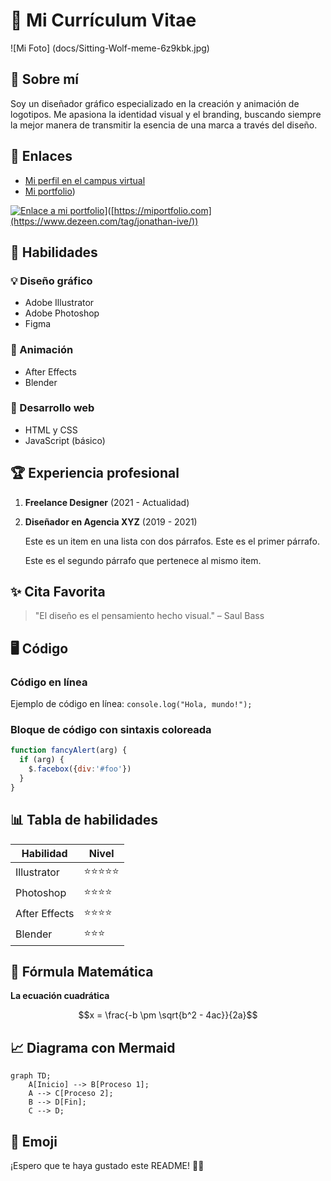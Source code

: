 # 📌 Mi Currículum Vitae

![Mi Foto]
(docs/Sitting-Wolf-meme-6z9kbk.jpg)

## 📜 Sobre mí

Soy un diseñador gráfico especializado en la creación y animación de logotipos. Me apasiona la identidad visual y el branding, buscando siempre la mejor manera de transmitir la esencia de una marca a través del diseño.

## 🔗 Enlaces

- [Mi perfil en el campus virtual](https://campusingenieriaytecnologia2425.ull.es/user/profile.php)
- [Mi portfolio](https://www.dezeen.com/tag/jonathan-ive/))

[![Enlace a mi portfolio]([https://via.placeholder.com/100)](https://www.dezeen.com/tag/jonathan-ive/)]([https://miportfolio.com](https://www.dezeen.com/tag/jonathan-ive/))

## 🎯 Habilidades

### 💡 Diseño gráfico

- Adobe Illustrator
- Adobe Photoshop
- Figma

### 🎥 Animación

- After Effects
- Blender

### 🚀 Desarrollo web

- HTML y CSS
- JavaScript (básico)

## 🏆 Experiencia profesional

1. **Freelance Designer** (2021 - Actualidad)
2. **Diseñador en Agencia XYZ** (2019 - 2021)
   
   Este es un item en una lista con dos párrafos. Este es el primer párrafo.
   
   Este es el segundo párrafo que pertenece al mismo item.

## ✨ Cita Favorita

> "El diseño es el pensamiento hecho visual." – Saul Bass

## 🖥️ Código

### Código en línea

Ejemplo de código en línea: `console.log("Hola, mundo!");`

### Bloque de código con sintaxis coloreada

```javascript
function fancyAlert(arg) {
  if (arg) {
    $.facebox({div:'#foo'})
  }
}
```

## 📊 Tabla de habilidades

| Habilidad | Nivel |
|-----------|-------|
| Illustrator | ⭐⭐⭐⭐⭐ |
| Photoshop | ⭐⭐⭐⭐ |
| After Effects | ⭐⭐⭐⭐ |
| Blender | ⭐⭐⭐ |
## 🧮 Fórmula Matemática

**La ecuación cuadrática**

$$x = \frac{-b \pm \sqrt{b^2 - 4ac}}{2a}$$
## 📈 Diagrama con Mermaid

```mermaid
graph TD;
    A[Inicio] --> B[Proceso 1];
    A --> C[Proceso 2];
    B --> D[Fin];
    C --> D;
```




## 🎉 Emoji

¡Espero que te haya gustado este README! 🚀😃
